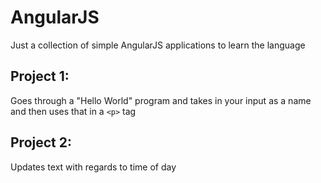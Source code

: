 # AngularJS
Just a collection of simple AngularJS applications to learn the language

## Project 1:
Goes through a "Hello World" program and takes in your input as a name and then uses that in a `<p>`  tag

## Project 2:
Updates text with regards to time of day
